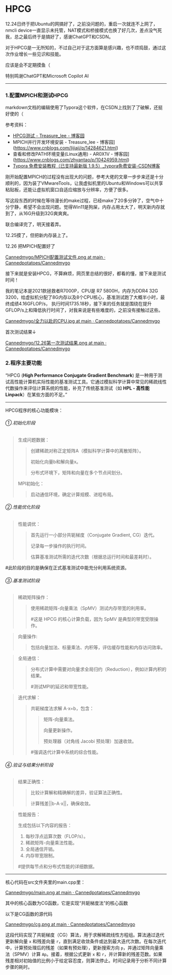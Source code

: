# **HPCG**

12.24日终于把Ubuntu的网搞好了，之前没问题的，重启一次就连不上网了，nmcli device一直显示未托管，NAT模式和桥接模式也换了好几次，差点没气死我，总之最后终于是搞好了，感谢ChatGPT和CSDN。

对于HPCG是一无所知的，不过自己对于这方面算是感兴趣，也不烦捣鼓，通过这次作业增长一些见识和技能。

应该是会不定期摸鱼（

特别鸣谢ChatGPT和Microsoft Copilot AI

------



### 1.配置MPICH和测试HPCG

markdown文档的编辑使用了Typora这个软件，在CSDN上找到了了破解，还挺好使的（

参考资料：

- [HPCG测试 - Treasure_lee - 博客园](https://www.cnblogs.com/lijiaji/p/14283958.html)
- MPICH并行开发环境安装 - Treasure_lee - 博客园](https://www.cnblogs.com/lijiaji/p/14284621.html)
- 查看和修改PATH环境变量(Linux通用) - AR0X1V - 博客园](https://www.cnblogs.com/zhyantao/p/10424959.html)
- [Typora 免费安装教程（已支持最新版 1.9.5）_typora免费安装-CSDN博客](https://blog.csdn.net/qq_61621323/article/details/141036982)

刚开始配置MPICH的过程没有出现大的问题，参考大佬的文章一步步来还是十分顺利的，因为装了VMwareTools，让我虚拟机里的Ubuntu和Windows可以共享粘贴板，还能让虚拟机窗口自适应缩放与分辨率，方便了很多。

写这段东西的时候在等待漫长的make过程，已经make了20多分钟了，空气中十分宁静，希望不会出现问题。觉得Win11是狗屎，内存占用太大了，明天新内存就到了，从16G升级到32G爽爽爽。

联合编译完了，明天接着弄。

12.25摸了，但把新内存装上了。

12.26 把MPICH配置好了

[Cannedmygo/MPICH配置测试文件.png at main · Cannedpotatoes/Cannedmygo](https://github.com/Cannedpotatoes/Cannedmygo/blob/main/MPICH配置测试文件.png)

接下来就是安装HPCG，不算麻烦，网页里总结的很好，都看的懂，接下来是测试时间！

我的笔记本是2021款拯救者R7000P，CPU是 R7 5800H，内存为DDR4 32G 3200，给虚拟机分配了8G内存以及8个CPU核心，基准测试跑了大概半小时，最终成绩4.16GFLOP/s， 执行时间1735.18秒，接下来的任务就是围绕在提升GFLOP/s上和降低执行时间了，对我来说是有些难度的，之前没有接触过这些。

[Cannedmygo/全力以赴的CPU.jpg at main · Cannedpotatoes/Cannedmygo](https://github.com/Cannedpotatoes/Cannedmygo/blob/main/全力以赴的CPU.jpg)

首次测试结果↓

[Cannedmygo/12.26第一次测试结果.png at main · Cannedpotatoes/Cannedmygo](https://github.com/Cannedpotatoes/Cannedmygo/blob/main/12.26第一次测试结果.png)

### 2.程序主要功能

“HPCG (**High Performance Conjugate Gradient Benchmark**) 是一种用于测试高性能计算机实际性能的基准测试工具。它通过模拟科学计算中常见的稀疏线性代数操作来评估计算系统的性能，补充了传统基准测试（如 **HPL - 高性能 Linpack**）在某些方面的不足。”

------

HPCG程序的核心功能模块：

###### ①.初始化阶段

> 生成问题数据：
>
> > 创建稀疏对称正定矩阵A（模拟科学计算中的离散矩阵）。
> >
> > 初始化向量b和解向量x。
> >
> > 分布式环境下，矩阵和向量在多个节点间划分。
>
> MPI初始化：
>
> > 启动通信环境，确定计算规模、进程布局。

###### ②.性能优化阶段

> 性能调优：
>
> > 首先运行一小部分共轭梯度（Conjugate Gradient, CG）迭代。
> >
> > 记录每一步操作的执行时间。
> >
> > 估算基准测试所需的迭代次数（根据总运行时间和最差耗时）。

#此阶段的目的是确保在正式基准测试中能充分利用系统资源。

###### ③.基准测试阶段

> 稀疏矩阵操作：
>
> > 使用稀疏矩阵-向量乘法（SpMV）测试内存带宽的利用率。
> >
> > #这是 HPCG 的核心计算负载，因为 SpMV 是典型的带宽受限操作。

> 向量操作:
>
> > 包括向量加法、标量乘法、内积等，评估缓存性能和内存访问效率。

> 全局通信：
>
> > 分布式计算中需要对向量求全局归约（Reduction），例如计算内积的结果。
> >
> > #测试MPI的延迟和带宽性能。

> 迭代求解：
>
> > 共轭梯度法求解 A⋅x=b，包含：
> >
> > >矩阵-向量乘法。
> > >
> > >向量更新操作。
> > >
> > >预处理器（对角线 Jacobi 预处理）加速收敛。
> >
> > #强调迭代计算中系统的综合性能。

###### ④.验证与结果分析阶段

>结果正确性：
>
>> 比较计算解和精确解的差异，验证算法正确性。
>>
>> 计算残差||b-A⋅x||，确保收敛。

> 性能报告：
>
> 生成包括以下内容的报告：
>
> 1. 每秒浮点运算次数（FLOP/s）。
> 2. 稀疏矩阵-向量乘法性能。
> 3. 全局通信开销。
> 4. 内存带宽限制。
>
> #提供每节点和分布式性能的详细数据。

------

核心代码在src文件夹里的main.cpp里：

[Cannedmygo/main.png at main · Cannedpotatoes/Cannedmygo](https://github.com/Cannedpotatoes/Cannedmygo/blob/main/main.png)

其中的核心函数为CG函数，它是实现“共轭梯度法”的核心函数

以下是CG函数的源代码

[Cannedmygo/cg.png at main · Cannedpotatoes/Cannedmygo](https://github.com/Cannedpotatoes/Cannedmygo/blob/main/cg.png)

这段代码实现了共轭梯度（CG）算法，用于求解稀疏线性方程组。算法通过迭代更新解向量 `x` 和残差向量 `r`，直到满足收敛条件或达到最大迭代次数。在每次迭代中，计算预处理后的残差（如果有预处理），更新搜索方向 `p`，并通过矩阵向量乘法（SPMV）计算 `Ap`。接着，根据公式更新 `x` 和 `r`，并计算新的残差范数。如果残差相对初始值的比例小于给定容忍度，则算法停止。时间记录用于分析不同计算步骤的耗时。
